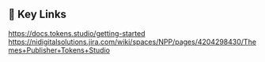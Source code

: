## 🔗 Key Links

https://docs.tokens.studio/getting-started
https://nidigitalsolutions.jira.com/wiki/spaces/NPP/pages/4204298430/Themes+Publisher+Tokens+Studio
